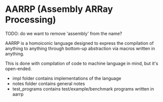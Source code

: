 # AARRP (Assembly ARRay Processing)

TODO: do we want to remove 'assembly' from the name?

AARRP is a homoiconic language designed to express the compilation of anything
to anything through bottom-up abstraction via macros written in anything.

This is done with compilation of code to machine language in mind, but it's open-ended.

* impl folder contains implementations of the language
* notes folder contains general notes
* test\_programs contains test/example/benchmark programs written in aarrp

